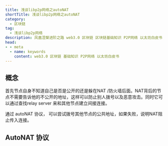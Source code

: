 ```yaml
---
title: 浅谈libp2p网络之autoNAT
shortTitle: 浅谈libp2p网络之autoNAT
category:
  - 区块链
tag:
  - 浅谈libp2p网络
description: 凤凰涅槃进阶之路 web3.0 区块链 区块链基础知识 P2P网络 以太坊白皮书
head:
- - meta
  - name: keywords
    content: web3.0 区块链 基础知识 P2P网络 以太坊白皮书
---
```


## 概念

首先节点自身不知道自己是否是公开的还是躲在NAT /防火墙后面。NAT背后的节点不需要告诉他的不公开的地址，这样可以防止别人拨号以及恶意攻击。同时它可以通过查找relay server 来和其他节点建立间接连接。

通过 autoNAT 协议， 可以尝试拨号其他节点的公共地址，如果失败，说明NAT阻止传入连接。

## AutoNAT 协议
